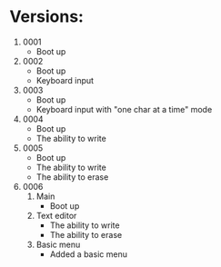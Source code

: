 # Versions:
   1. 0001
      - Boot up 
   2. 0002
      - Boot up 
      - Keyboard input
   3. 0003
      - Boot up
      - Keyboard input with "one char at a time" mode
   4. 0004
      - Boot up 
      - The ability to write
   5. 0005
      - Boot up
      - The ability to write
      - The ability to erase
   6. 0006
      1. Main
         - Boot up
      2. Text editor
         - The ability to write
         - The ability to erase
      3. Basic menu
         - Added a basic menu